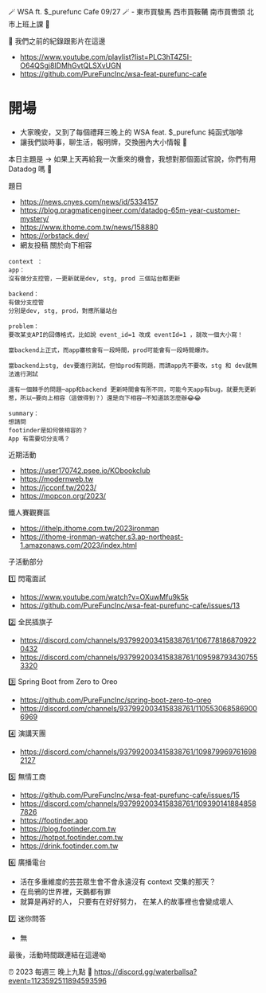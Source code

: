 🪄 WSA ft. $_purefunc Cafe 09/27 🪄 - 東市買駿馬 西市買鞍韉 南市買轡頭 北市上班上課 🥹

:movie_camera: 我們之前的紀錄跟影片在這邊
* https://www.youtube.com/playlist?list=PLC3hT4Z5I-O64QSgj8IDMhGvtQLSXvUGN
* https://github.com/PureFuncInc/wsa-feat-purefunc-cafe

# 開場
* 大家晚安，又到了每個禮拜三晚上的 WSA feat. $_purefunc 純函式咖啡
* 讓我們談時事，聊生活，報明牌，交換圈內大小情報 🦻

本日主題是 -> 如果上天再給我一次重來的機會，我想對那個面試官說，你們有用 Datadog 嗎 🐶

題目
* https://news.cnyes.com/news/id/5334157
* https://blog.pragmaticengineer.com/datadog-65m-year-customer-mystery/
* https://www.ithome.com.tw/news/158880
* https://orbstack.dev/
* 網友投稿
關於向下相容
```
context ：
app：
沒有做分支控管，一更新就是dev, stg, prod 三個站台都更新

backend：
有做分支控管
分別是dev, stg, prod，對應所屬站台

problem：
要改某支API的回傳格式，比如說 event_id=1 改成 eventId=1 ，就改一個大小寫！

當backend上正式，而app審核會有一段時間，prod可能會有一段時間爆炸。

當backend上stg, dev要進行測試，但怕prod有問題，而請app先不要改，stg 和 dev就無法進行測試

還有一個棘手的問題⋯app和backend 更新時間會有所不同，可能今天app有bug，就要先更新惹，所以⋯要向上相容（這做得到？）還是向下相容⋯不知道該怎麼辦😂😂

summary：
想請問
footinder是如何做相容的？
App 有需要切分支嗎？
```

近期活動
* https://user170742.psee.io/KObookclub
* https://modernweb.tw
* https://jcconf.tw/2023/
* https://mopcon.org/2023/

鐵人賽觀賽區
* https://ithelp.ithome.com.tw/2023ironman
* https://ithome-ironman-watcher.s3.ap-northeast-1.amazonaws.com/2023/index.html

子活動部分

:one: 閃電面試
* https://www.youtube.com/watch?v=OXuwMfu9k5k
* https://github.com/PureFuncInc/wsa-feat-purefunc-cafe/issues/13

:two: 全民插旗子
* https://discord.com/channels/937992003415838761/1067781868709220432
* https://discord.com/channels/937992003415838761/1095987934307553320

:three: Spring Boot from Zero to Oreo
* https://github.com/PureFuncInc/spring-boot-zero-to-oreo
* https://discord.com/channels/937992003415838761/1105530685869006969

:four: 演講天團
* https://discord.com/channels/937992003415838761/1098799697616982127

:five: 無情工商
* https://github.com/PureFuncInc/wsa-feat-purefunc-cafe/issues/15
* https://discord.com/channels/937992003415838761/1093901418848587826
* https://footinder.app
* https://blog.footinder.com.tw
* https://hotpot.footinder.com.tw
* https://drink.footinder.com.tw

:six: 廣播電台
* 活在多重維度的芸芸眾生會不會永遠沒有 context 交集的那天？
* 在烏鴉的世界裡，天鵝都有罪
* 就算是再好的人， 只要有在好好努力， 在某人的故事裡也會變成壞人

:seven: 迷你問答
* 無

最後，活動時間跟連結在這邊呦

:alarm_clock: 2023 每週三 晚上九點
:link: https://discord.gg/waterballsa?event=1123592511894593596
